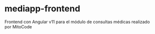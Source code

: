 # mediapp-frontend
Frontend con Angular v11 para el módulo de consultas médicas realizado por MitoCode
